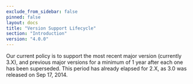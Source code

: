 ```yaml
---
exclude_from_sidebar: false
pinned: false
layout: docs
title: "Version Support Lifecycle"
section: "Introduction"
version: "4.0.0"
---
```


Our current policy is to support the most recent major version (currently 3.X), and previous major versions for a minimum of 1 year after each one has been superseded. This period has already elapsed for 2.X, as 3.0 was released on Sep 17, 2014.